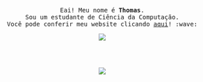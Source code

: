 <p align="center">
  <br>
  <samp>
    Eai! Meu nome é <b>Thomas</b>.
    <br>Sou um estudante de Ciência da Computação.<br>
    Você pode conferir meu website clicando <a href="https://thrnkk.github.io/website/">aqui</a>! :wave:

</samp>
</p>

<p align="center">
  <img src="https://github-readme-stats.vercel.app/api/top-langs/?username=thrnkk&theme=dark" /> 

</p> 

<br><br>
<p align="center">
  <img src="https://github-readme-stats.vercel.app/api?username=thrnkk&count_private=true&theme=dark&show_icons=true" /> 

</p> 

 
 
